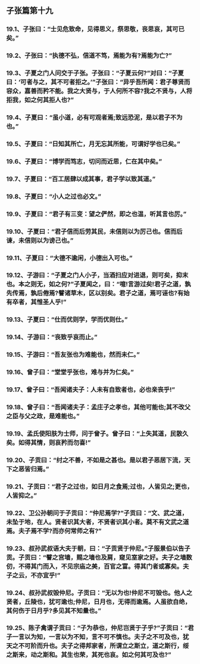 ## 子张篇第十九

### 19.1、子张曰：“士见危致命，见得思义，祭思敬，丧思哀，其可已矣。”

### 19.2、子张曰：“执德不弘，信道不笃，焉能为有?焉能为亡?”

### 19.3、子夏之门人问交于子张。子张曰：“子夏云何?”对曰：“子夏曰：‘可者与之，其不可者拒之。’”子张曰：“异乎吾所闻：君子尊贤而容众，嘉善而矜不能。我之大贤与，于人何所不容?我之不贤与，人将拒我，如之何其拒人也?”

### 19.4、子夏曰：“虽小道，必有可观者焉;致远恐泥，是以君子不为也。”

### 19.5、子夏曰：“日知其所亡，月无忘其所能，可谓好学也已矣。”

### 19.6、子夏曰：“博学而笃志，切问而近思，仁在其中矣。”

### 19.7、子夏曰：“百工居肆以成其事，君子学以致其道。”

### 19.8、子夏曰：“小人之过也必文。”

### 19.9、子夏曰：“君子有三变：望之俨然，即之也温，听其言也厉。”

### 19.10、子夏曰：“君子信而后劳其民，未信则以为厉己也。信而后谏，未信则以为谤己也。”

### 19.11、子夏曰：“大德不逾闲，小德出入可也。”

### 19.12、子游曰：“子夏之门人小子，当酒扫应对进退，则可矣，抑末也。本之则无，如之何?”子夏闻之，曰：“噫!言游过矣!君子之道，孰先传焉，孰后倦焉?譬诸草木，区以别矣。君子之道，焉可诬也?有始有卒者，其惟圣人乎!”

### 19.13、子夏曰：“仕而优则学，学而优则仕。”

### 19.14、子游曰：“丧致乎哀而止。”

### 19.15、子游曰：“吾友张也为难能也，然而未仁。”

### 19.16、曾子曰：“堂堂乎张也，难与并为仁矣。”

### 19.17、曾子曰：“吾闻诸夫子：人未有自致者也，必也亲丧乎!”

### 19.18、曾子曰：“吾闻诸夫子：孟庄子之孝也，其他可能也;其不改父之臣与父之政，是难能也。”

### 19.19、孟氏使阳肤为士师，问于曾子。曾子曰：“上失其道，民散久矣。如得其情，则哀矜而勿喜!”

### 19.20、子贡曰：“纣之不善，不如是之甚也。是以君子恶居下流，天下之恶皆归焉。”

### 19.21、子贡曰：“君子之过也，如日月之食焉;过也，人皆见之;更也，人皆抑之。”

### 19.22、卫公孙朝问于子贡曰：“仲尼焉学?”子贡曰：“文、武之道，未坠于地，在人。贤者识其大者，不贤者识其小者。莫不有文武之道焉。夫子焉不学?而亦何常师之有?”

### 19.23、叔孙武叔语大夫于朝，曰：“子贡贤于仲尼。”子服景伯以告子贡。子贡曰：“譬之宫墙，赐之墙也及肩，窥见室家之好。夫子之墙数仞，不得其门而入，不见宗庙之美，百官之富。得其门者或寡矣。夫子之云，不亦宜乎!”

### 19.24、叔孙武叔毁仲尼。子贡曰：“无以为也!仲尼不可毁也。他人之贤者，丘陵也，犹可逾也;仲尼，日月也，无得而逾焉。人虽欲自绝，其何伤于日月乎?多见其不知量也。”

### 19.25、陈子禽谓子贡曰：“子为恭也，仲尼岂贤于子乎?”子贡曰：“君子一言以为知，一言以为不知，言不可不慎也。夫子之不可及也，犹天之不可阶而升也。夫子之得邦家者，所谓立之斯立，道之斯行，绥之斯来，动之斯和。其生也荣，其死也哀。如之何其可及也?”

